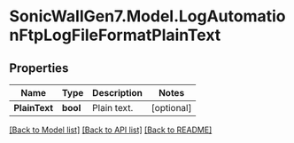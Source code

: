 # SonicWallGen7.Model.LogAutomationFtpLogFileFormatPlainText

## Properties

Name | Type | Description | Notes
------------ | ------------- | ------------- | -------------
**PlainText** | **bool** | Plain text. | [optional] 

[[Back to Model list]](../README.md#documentation-for-models) [[Back to API list]](../README.md#documentation-for-api-endpoints) [[Back to README]](../README.md)

